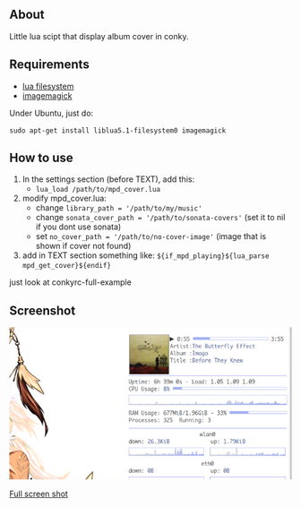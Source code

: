 About
------------
Little lua scipt that display album cover in conky.

Requirements
------------
* [lua filesystem](http://www.luaforge.net/projects/luafilesystem) 
* [imagemagick](http://www.imagemagick.org)

Under Ubuntu, just do:

    sudo apt-get install liblua5.1-filesystem0 imagemagick

How to use
------------
1. In the settings section (before TEXT), add this:
    * `lua_load /path/to/mpd_cover.lua`
2. modify mpd_cover.lua:
    * change `library_path = '/path/to/my/music'`
    * change `sonata_cover_path = '/path/to/sonata-covers'` (set it to nil if you dont use sonata)
    * set `no_cover_path = '/path/to/no-cover-image'` (image that is shown if cover not found)
3. add in TEXT section something like:
    `${if_mpd_playing}${lua_parse mpd_get_cover}${endif}`

just look at conkyrc-full-example

Screenshot
------------

![conky album cover](http://github.com/kwargs/cover-in-conky/raw/master/screenshot.png "conky album cover")

[Full screen shot](http://kwargs.deviantart.com/art/Cover-at-conky-143790332 "Full screenshot")

